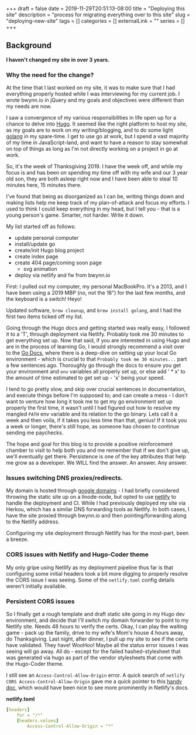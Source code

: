 +++ 
draft = false
date = 2019-11-29T20:51:13-08:00
title = "Deploying this site"
description = "process for migrating everything over to this site"
slug = "deploying-new-site" 
tags = []
categories = []
externalLink = ""
series = []
+++

## Background

**I haven't changed my site in over 3 years.**

### Why the need for the change?

At the time that I last worked on my site, it was to make sure that I had
everything properly hosted while I was interviewing for my current job. I
wrote bwynn.io in jQuery and my goals and objectives were different than my
needs are now.

I saw a convergence of my various responsibilities in life open up for a chance
to delve into [Hugo](https://gohugo.io). It seemed like the right platform to
host my site, as my goals are to work on my writing/blogging, and to do some
light [golang](https://golang.io) in my spare-time. I get to use go at work, but
I spend a vast majority of my time in JavaScript-land, and want to have a reason
to stay somewhat on top of things as long as I'm not directly working on a
project in go at work.

So, it's the week of Thanksgiving 2019. I have the week off, and while my focus
is and has been on spending my time off with my wife and our 3 year old son,
they are both asleep right now and I have been able to steal 10 minutes here, 15
minutes there.

I've found that being as disorganized as I can be, writing things down and
making lists help me keep track of my plan-of-attack and focus my efforts. I
used to think I could keep everything in my head, but I tell you - that is a
young person's game. Smarter, not harder. Write it down. 

My list started off as follows:

- update personal computer
- install/update go
- create/init Hugo blog project
- create index page
- create 404 page/coming soon page
    - svg animation
- deploy via netlify and fw from bwynn.io

First: I pulled out my computer, my personal MacBookPro. It's a 2013, and I have
been using a 2019 MBP (no, not the 16") for the last few months, and the
keyboard is a switch! Heyo! 

Updated software, `brew cleanup`, and `brew install golang`, and I had the first
two items ticked off my list. 

Going through the Hugo docs and getting started was really easy, I followed it
to a 'T', through deployment via Netlify. Probably took me 30 minutes to get
everything set up. Now that said, if you are interested in using Hugo and are in
the process of learning Go, I would strongly recommend a visit over to the [Go
Docs](https://golang.org/doc/code.html), where there is a deep-dive on setting
up your local Go environment - which is crucial to that `Probably took me 30
minutes...` part a few sentences ago. Thoroughly go through the docs to ensure
you get your environment and `env` variables all properly set up, or else add
' * x' to the amount of time estimated to get set up - 'x' being your speed.

I tend to go pretty slow, and skip over crucial sentences in documentation, and
execute things before I'm supposed to; and can create a mess - I don't want to
venture how long it took me to get my go environment set up properly the first
time, it wasn't until I had figured out how to resolve my mangled `PATH` env
variable and its relation to the go binary. Lets call it a week and then voila,
if it takes you less time than that, genius! If it took you a week or longer,
there's still hope, as someone has chosen to continue sending me paychecks.

The hope and goal for this blog is to provide a positive reinforcement chamber
to visit to help both you and me remember that if we don't give up, we'll
eventually get there. Persistence is one of the key attributes that help me grow
as a developer. We WILL find the answer. An answer. Any answer.

### Issues switching DNS proxies/redirects.
My domain is hosted through [google domains](https://domains.google.com) - I had
briefly considered throwing the static site up on a linode-node, but opted to
use [netlify](https://netlify.com) to handle the deployment and CI. While I had
previously deployed my site via Herkou, which has a similar DNS forwarding tools
as Netlify. In both cases, I have the site proxied through bwynn.io and then
pointing/forwarding along to the Netlify address.

Configuring my site deployment through Netlify has for the most-part, been a
breeze.

### CORS issues with Netlify and Hugo-Coder theme
My only gripe using Netlify as my deployment pipeline thus far is that
configuring some initial headers took a bit more digging to properly resolve the
CORS issue I was seeing. Some of the `netlify.toml` config details weren't
initially available.

### Persistent CORS issues
So I finally get a rough template and draft static site going in my Hugo
dev environment, and decide that I'll switch my domain forwarder to point to my
Netlify site. Needs 48 hours to verify the certs. Okay, I can play the waiting
game - pack up the family, drive to my wife's Mom's house 4 hours away, do
Thanksgiving. Last night, after dinner, I pull up my site to see if the certs
have validated. They have! WooHoo! Maybe all the status error issues I was
seeing will go away. All do - except for the failed hashed-stylesheet that was
generated via hugo as part of the vendor stylesheets that come with the
Hugo-Coder theme. 

I still see an `Access-Control-Allow-Origin` error. A quick search of `netlify
CORS Access-Control-Allow-Origin` gave me a quick pointer to this [handy
doc](https://docs.netlify.com/configure-builds/file-based-configuration/#sample-file),
which would have been nice to see more prominently in Netlify's docs.

**netlify.toml**
```yaml
[headers]
    for = "/*"
    [headers.values]
        Access-Control-Allow-Origin = "*"
```

